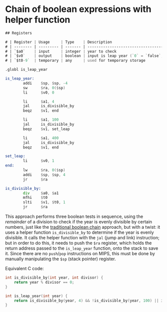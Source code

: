 # Chain of boolean expressions with helper function

```asm
## Registers

# | Register | Usage     | Type    | Description                                      |
# | -------- | --------- | ------- | ------------------------------------------------ |
# | `$a0`    | input     | integer | year to check                                    |
# | `$v0`    | output    | boolean | input is leap year (`0` = `false`, `1` = `true`) |
# | `$t0-9`  | temporary | any     | used for temporary storage                       |

.globl is_leap_year

is_leap_year:
        addi    $sp, $sp, -4
        sw      $ra, 0($sp)
        li      $v0, 0

        li      $a1, 4
        jal     is_divisible_by
        beqz    $v1, end

        li      $a1, 100
        jal     is_divisible_by
        beqz    $v1, set_leap

        li      $a1, 400
        jal     is_divisible_by
        beqz    $v1, end

set_leap:
        li      $v0, 1
end:
        lw      $ra, 0($sp)
        addi    $sp, $sp, 4
        jr      $ra

is_divisible_by:
        div     $a0, $a1
        mfhi    $t0
        slti    $v1, $t0, 1
        jr      $ra
```

This approach performs three boolean tests in sequence, using the _remainder_ of a division to check if the year is evenly divisible by certain numbers,
just like the [traditional boolean chain](../boolean-chain) approach, but with a twist: it uses a helper function `is_divisible_by` to determine if the year is evenly divisible.
It calls the helper function with the `jal` (jump and link) instruction; but in order to do this, it needs to push the `$ra` register, which holds the return
address passed to the `is_leap_year` function, onto the stack to save it. Since there are no `push`/`pop` instructions on MIPS, this must be done by manually
manipulating the `$sp` (stack pointer) register.

Equivalent C code:

```c
int is_divisible_by(int year, int divisor) {
    return year % divisor == 0;
}

int is_leap_year(int year) {
    return is_divisible_by(year, 4) && !is_divisible_by(year, 100) || is_divisible_by(year, 400);
}
```
